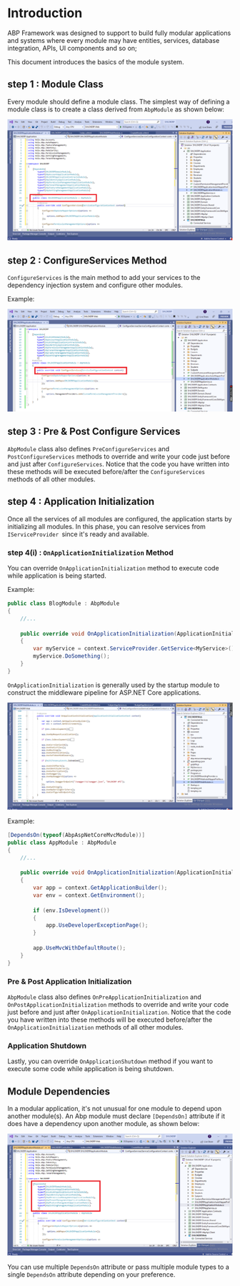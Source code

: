 # Introduction
ABP Framework was designed to support to build fully modular applications and systems where every module may have entities, services, database integration, APIs, UI components and so on;

This document introduces the basics of the module system.

## step 1 : Module Class
Every module should define a module class. 
The simplest way of defining a module class is to create a class derived from `AbpModule` as shown below:

![alt text](../_images/Modules/AbpModule.png)

## step 2 : ConfigureServices Method
`ConfigureServices` is the main method to add your services to the dependency injection system and configure other modules. 

Example:

![alt text](../_images/Modules/ConfigServices.png)

## step 3 : Pre & Post Configure Services
`AbpModule` class also defines `PreConfigureServices` and `PostConfigureServices` methods to override and write your code just before and just after `ConfigureServices`. Notice that the code you have written into these methods will be executed before/after the `ConfigureServices `methods of all other modules.

## step 4 : Application Initialization
Once all the services of all modules are configured, the application starts by initializing all modules. In this phase, you can resolve services from `IServiceProvider `since it's ready and available.

### step 4(i) :  `OnApplicationInitialization` Method
You can override `OnApplicationInitialization` method to execute code while application is being started. 

Example:
```c#
public class BlogModule : AbpModule
{
    //...

    public override void OnApplicationInitialization(ApplicationInitializationContext context)
    {
        var myService = context.ServiceProvider.GetService<MyService>();
        myService.DoSomething();
    }
}
```


`OnApplicationInitialization` is generally used by the startup module to construct the middleware pipeline for ASP.NET Core applications. 

![alt text](../_images/Modules/OnApplicationInitialization.png)

Example:
```c#
[DependsOn(typeof(AbpAspNetCoreMvcModule))]
public class AppModule : AbpModule
{
    //...

    public override void OnApplicationInitialization(ApplicationInitializationContext context)
    {
        var app = context.GetApplicationBuilder();
        var env = context.GetEnvironment();

        if (env.IsDevelopment())
        {
            app.UseDeveloperExceptionPage();
        }

        app.UseMvcWithDefaultRoute();
    }
}
```

### Pre & Post Application Initialization
`AbpModule` class also defines `OnPreApplicationInitialization` and `OnPostApplicationInitialization` methods to override and write your code just before and just after `OnApplicationInitialization`. 
Notice that the code you have written into these methods will be executed before/after the `OnApplicationInitialization` methods of all other modules.

### Application Shutdown
Lastly, you can override `OnApplicationShutdown` method if you want to execute some code while application is being shutdown.

## Module Dependencies
In a modular application, it's not unusual for one module to depend upon another module(s). An Abp module must declare `[DependsOn]` attribute if it does have a dependency upon another module, as shown below:

![alt text](../_images/Modules/DependsOn.png)

You can use multiple `DependsOn` attribute or pass multiple module types to a single `DependsOn` attribute depending on your preference.
